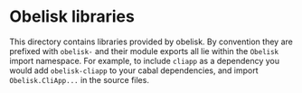 # Obelisk libraries

This directory contains libraries provided by obelisk. By convention they are prefixed with `obelisk-` and their module exports all lie within the `Obelisk` import namespace. For example, to include `cliapp` as a dependency you would add `obelisk-cliapp` to your cabal dependencies, and import `Obelisk.CliApp...` in the source files.
